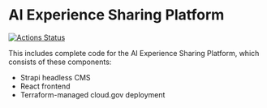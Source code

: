 # AI Experience Sharing Platform

[![Actions Status](https://github.com/GSA/ai-experience-sharing-platform/workflows/ai.digital.gov/badge.svg)](https://github.com/GSA/ai-experience-sharing-platform/actions)

This includes complete code for the AI Experience Sharing Platform, which consists of these components:

- Strapi headless CMS
- React frontend
- Terraform-managed cloud.gov deployment

